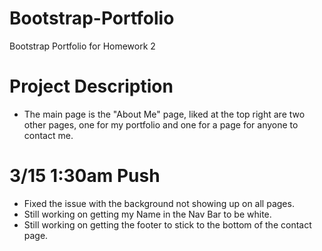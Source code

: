 # Bootstrap-Portfolio
Bootstrap Portfolio for Homework 2

# Project Description

- The main page is the "About Me" page, liked at the top right are two other pages, one for my portfolio and one for a page for anyone to contact me.

# 3/15 1:30am Push 
- Fixed the issue with the background not showing up on all pages.
- Still working on getting my Name in the Nav Bar to be white.
- Still working on getting the footer to stick to the bottom of the contact page.